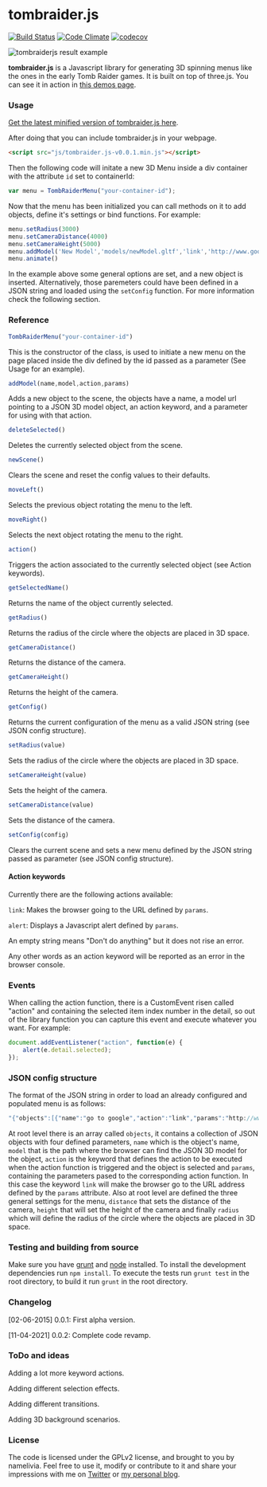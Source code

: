 tombraider.js
================
[![Build Status](https://github.com/namelivia/tombraider.js/actions/workflows/build.yml/badge.svg)](https://github.com/namelivia/tombraider.js/actions/workflows/build.yml)
[![Code Climate](https://codeclimate.com/github/namelivia/tomb-raider-menu/badges/gpa.svg)](https://codeclimate.com/github/namelivia/tomb-raider-menu)
[![codecov](https://codecov.io/gh/namelivia/tombraider.js/branch/master/graph/badge.svg)](https://codecov.io/gh/namelivia/tombraider.js)

![tombraiderjs result example](http://tombraiderjs.namelivia.com/img/capture.png)

__tombraider.js__ is a Javascript library for generating 3D spinning menus like the ones in the early Tomb Raider
games. It is built on top of three.js. You can see it in action in [this demos page](http://tombraiderjs.namelivia.com#demo).

### Usage ###

[Get the latest minified version of tombraider.js here](http://tombraiderjs.namelivia.com/tombraider.js-v0.0.1.min.js).

After doing that you can include tombraider.js in your webpage.

```html
<script src="js/tombraider.js-v0.0.1.min.js"></script>
```

Then the following code will initate a new 3D Menu inside a div container with the attribute ```id``` set to containerId: 

```javascript
var menu = TombRaiderMenu("your-container-id");
```

Now that the menu has been initialized you can call methods on it to add objects, define it's
settings or bind functions. For example:

```javascript
menu.setRadius(3000)
menu.setCameraDistance(4000)
menu.setCameraHeight(5000)
menu.addModel('New Model','models/newModel.gltf','link','http://www.google.com')
menu.animate()
```

In the example above some general options are set, and a new object is inserted.
Alternatively, those paremeters could have been defined in a JSON string and loaded using the `setConfig` function. For more information check the following section.

### Reference ###

```javascript
TombRaiderMenu("your-container-id")
```
This is the constructor of the class, is used to initiate a new menu on the page placed inside the div defined by the id passed as a parameter (See Usage for an example).

```javascript
addModel(name,model,action,params)
```
Adds a new object to the scene, the objects have a name, a model url pointing to a JSON 3D model object, an action keyword, and a parameter for using with that action.

```javascript
deleteSelected()
```
Deletes the currently selected object from the scene.

```javascript
newScene()
```
Clears the scene and reset the config values to their defaults.

```javascript
moveLeft()
```
Selects the previous object rotating the menu to the left.

```javascript
moveRight()
```
Selects the next object rotating the menu to the right.

```javascript
action()
```
Triggers the action associated to the currently selected object (see Action keywords).

```javascript
getSelectedName()
```
Returns the name of the object currently selected.

```javascript
getRadius()
```
Returns the radius of the circle where the objects are placed in 3D space.

```javascript
getCameraDistance()
```
Returns the distance of the camera.

```javascript
getCameraHeight()
```
Returns the height of the camera.

```javascript
getConfig()
```
Returns the current configuration of the menu as a valid JSON string (see JSON config structure).

```javascript
setRadius(value)
```
Sets the radius of the circle where the objects are placed in 3D space.

```javascript
setCameraHeight(value)
```
Sets the height of the camera.

```javascript
setCameraDistance(value)
```
Sets the distance of the camera.

```javascript
setConfig(config)
```
Clears the current scene and sets a new menu defined by the JSON string passed as parameter (see JSON config structure).

#### Action keywords

Currently there are the following actions available:

```link```: Makes the browser going to the URL defined by ```params```.

```alert```: Displays a Javascript alert defined by ```params```.

An empty string means "Don't do anything" but it does not rise an error.

Any other words as an action keyword will be reported as an error in the browser console.

### Events ###

When calling the action function, there is a CustomEvent risen called "action" and containing the selected item index number in the detail, so out of the library function you can capture this event and execute whatever you want. For example:
```javascript
document.addEventListener("action", function(e) {
	alert(e.detail.selected);
});

```

### JSON config structure ###

The format of the JSON string in order to load an already configured and populated menu is as follows:
```javascript
"{"objects":[{"name":"go to google","action":"link","params":"http://www.google.com","model":"models/chest/chest.gltf"},{"name":"go to facebook","action":"link","params":"http://www.facebook.com","model":"models/chest/chest.gltf"}],"distance":12000,"height":3000,"radius":6000}"
```

At root level there is an array called ```objects```, it contains a collection of JSON objects with four defined parameters, ```name``` which is the object's name, ```model``` that is the path where the browser
can find the JSON 3D model for the object, ```action``` is the keyword that defines the action to be executed when the action function is triggered and the object is selected and ```params```, containing the
parameters pased to the corresponding action function. In this case the keyword ```link``` will make the browser go to the URL address defined by the ```params``` attribute. 
Also at root level are defined the three general settings for the menu, ```distance``` that sets the distance of the camera, ```height``` that will set the height of the camera and finally ```radius``` which will define the radius of the circle where the objects are placed in 3D space.

### Testing and building from source ###

Make sure you have [grunt](http://gruntjs.com/) and [node](http://nodejs.org/download/) installed.
To install the development dependencies run ```npm install```.
To execute the tests run ```grunt test``` in the root directory, to build it run ```grunt``` in the root directory.

### Changelog ###

[02-06-2015] 0.0.1: First alpha version.

[11-04-2021] 0.0.2: Complete code revamp.

### ToDo and ideas ###

Adding a lot more keyword actions.

Adding different selection effects.

Adding different transitions.

Adding 3D background scenarios.

### License ###

The code is licensed under the GPLv2 license, and brought to you by namelivia. Feel free to use it, modify or contribute to it and share your impressions with me on [Twitter](http://wwww.twitter.com) or [my personal blog](http://www.namelivia.com).
